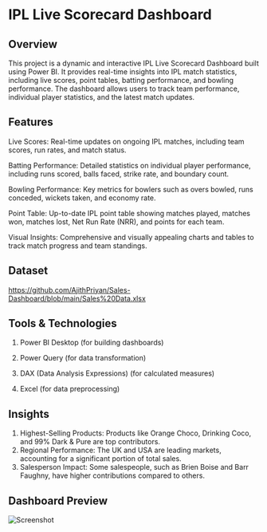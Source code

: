 # IPL Live Scorecard Dashboard

## Overview

This project is a dynamic and interactive IPL Live Scorecard Dashboard built using Power BI. It provides real-time insights into IPL match statistics, including live scores, point tables, batting performance, and bowling performance. The dashboard allows users to track team performance, individual player statistics, and the latest match updates.

## Features

Live Scores: Real-time updates on ongoing IPL matches, including team scores, run rates, and match status.

Batting Performance: Detailed statistics on individual player performance, including runs scored, balls faced, strike rate, and boundary count.

Bowling Performance: Key metrics for bowlers such as overs bowled, runs conceded, wickets taken, and economy rate.

Point Table: Up-to-date IPL point table showing matches played, matches won, matches lost, Net Run Rate (NRR), and points for each team.

Visual Insights: Comprehensive and visually appealing charts and tables to track match progress and team standings.

## Dataset

https://github.com/AjithPriyan/Sales-Dashboard/blob/main/Sales%20Data.xlsx

## Tools & Technologies

1. Power BI Desktop (for building dashboards)

2. Power Query (for data transformation)

3. DAX (Data Analysis Expressions) (for calculated measures)

4. Excel (for data preprocessing)

## Insights

1. Highest-Selling Products: Products like Orange Choco, Drinking Coco, and 99% Dark & Pure are top contributors.
2. Regional Performance: The UK and USA are leading markets, accounting for a significant portion of total sales.
3. Salesperson Impact: Some salespeople, such as Brien Boise and Barr Faughny, have higher contributions compared to others.

## Dashboard Preview

![Screenshot](https://github.com/user-attachments/assets/cb359860-31f2-4081-bb50-026761c08b0b)

